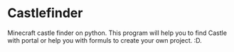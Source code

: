# Castlefinder
Minecraft castle finder on python.
This program will help you to find Castle with portal or help you with formuls to create your own project. :D.
